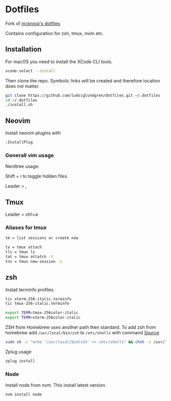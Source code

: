 # Dotfiles

Fork of [nicknissi's dotfiles](https://github.com/nicknissi/dotfiles)

Contains configuration for zsh, tmux, nvim etc.

## Installation

For macOS you need to install the XCode CLI tools. 

```bash
xcode-select --install
```

Then clone the repo. Symbolic links will be created and therefore location does not matter.

```bash
git clone https://github.com/ludviglundgren/dotfiles.git ~/.dotfiles
cd ~/.dotfiles
./install.sh
```

## Neovim

Install neovim plugins with

```bash
:InstallPlug
```

### Generall vim usage

Nerdtree usage:

Shift + i to toggle hidden files.

Leader = ,

## Tmux

Leader = ctrl+a

### Aliases for tmux

```bash
tm = list sessions or create new

ta = tmux attach
tls = tmux ls
tat = tmux attatch -t
tns = tmux new-session -s
```

## zsh

Install terminfo profiles

```bash
tic xterm-256-italic.terminfo
tic tmux-256-italic.terminfo

export TERM=tmux-256color-italic
export TERM=xterm-256color-italic
```

ZSH from Homebrew uses another path then standard.
To add zsh from homebrew add `/usr/local/bin/zsh` to `/etc/shells` with command
[Source](http://stackoverflow.com/questions/1276703/how-to-make-zsh-run-as-a-login-shell-on-mac-os-x-in-iterm/35762726#35762726)

```bash
sudo sh -c "echo '/usr/local/bin/zsh' >> /etc/shells" && chsh -s /usr/local/bin/zsh
```

Zplug usage

```bash
zplug install
```
### Node

Install node from nvm. This install latest version.

```bash
nvm install node
```
